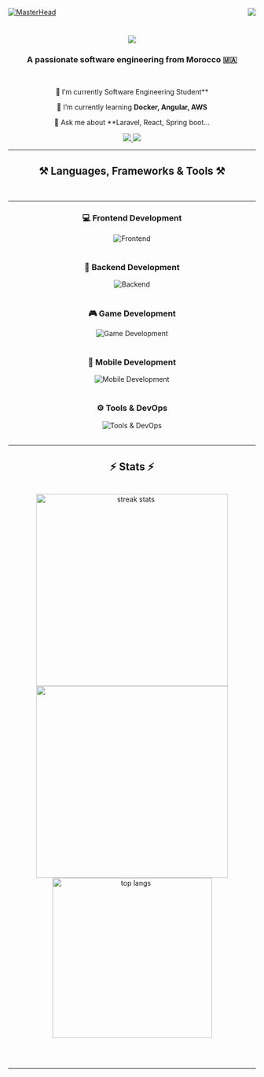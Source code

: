 [![MasterHead](https://firebasestorage.googleapis.com/v0/b/flexi-coding.appspot.com/o/dempgi7-520f8d5f-63d4-4453-8822-dbc149ae27f8.gif?alt=media&token=91c0c7b2-93c3-4029-b011-1a8703c5730d)](https://rishavchanda.io)
<img align="right" src="https://visitor-badge.laobi.icu/badge?page_id=salesp07.salesp07" />

<h1 align="center">
    <img src="https://readme-typing-svg.herokuapp.com/?font=Righteous&size=35&center=true&vCenter=true&width=500&height=70&duration=4000&lines=Hi+There!+👋;+I'm+Hodaifa+Echffani!;" />
</h1>

<h3 align="center">  A  passionate software engineering from Morocco 🇲🇦</h3>

<br/>

<div align="center"> 
  
🔭 I’m currently  Software Engineering Student**
 
 🌱 I’m currently learning **Docker, Angular, AWS**

💬 Ask me about **Laravel, React, Spring boot... 
 </div>
 
<div align="center"> 
  <a href="mailto:echffani.hodaifa@gmail.com">
    <img src="https://img.shields.io/badge/Gmail-333333?style=for-the-badge&logo=gmail&logoColor=red" />
  </a>
  <a href="https://www.linkedin.com/in/hodaifa-echffani-297b7b284/" target="_blank">
    <img src="https://img.shields.io/badge/LinkedIn-0077B5?style=for-the-badge&logo=linkedin&logoColor=white" target="_blank" />
  </a>
  
</div>

 <hr/>
 
<h2 align="center">⚒️ Languages, Frameworks & Tools ⚒️</h2>
<br/>
 <hr/>
<div align="center">

### 💻 Frontend Development  
<img src="https://skillicons.dev/icons?i=react,angular,html,css,tailwind,bootstrap,mui,figma,git,vscode" alt="Frontend" />
<br/><br/>

### 🔧 Backend Development  
<img src="https://skillicons.dev/icons?i=nodejs,express,python,flask,php,laravel,mysql,postgres,firebase,mongodb,oracle,spring boot" alt="Backend" />
<br/><br/>

### 🎮 Game Development  
<img src="https://skillicons.dev/icons?i=unity,java,c" alt="Game Development" />
<br/><br/>

### 📱 Mobile Development  
<img src="https://skillicons.dev/icons?i=androidstudio,react,flutter" alt="Mobile Development" />
<br/><br/>

### ⚙️ Tools & DevOps  
<img src="https://skillicons.dev/icons?i=docker,jenkins,github,matlab" alt="Tools & DevOps" />
<br/>

</div>



<br/>
<hr/>



<h2 align="center">⚡ Stats ⚡</h2>
<br>
<div align=center>
  <img width=390 src="https://github-readme-streak-stats-salesp07.vercel.app/?user=hodaifa-ech&count_private=true&theme=react&border_radius=10" alt="streak stats"/>
    
  <img width=390 src="https://github-readme-stats.vercel.app/api?username=hodaifa-ech&theme=react&hide_border=false&include_all_commits=false&count_private=true"/>

  <br/>
  <img width=325 align="center" src="https://github-readme-stats-salesp07.vercel.app/api/top-langs/?username=hodaifa-ech&hide=HTML&langs_count=8&layout=compact&theme=react&border_radius=10&size_weight=0.5&count_weight=0.5&exclude_repo=github-readme-stats" alt="top langs" />
  
</div>

<br/><br/>

<hr/>

<br/>



<br/>
